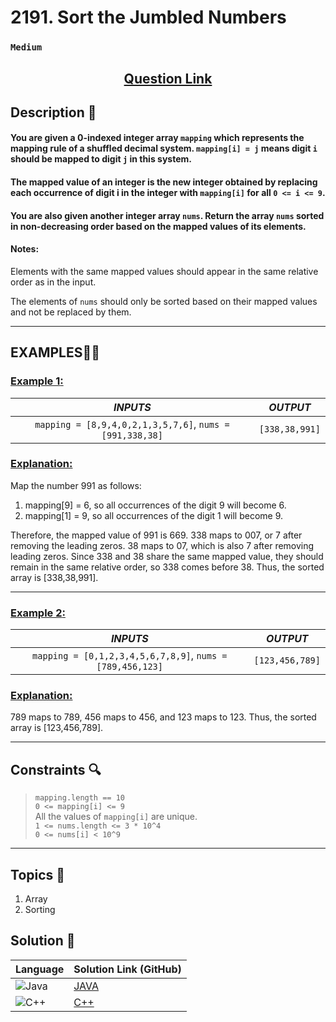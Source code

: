 # 2191. Sort the Jumbled Numbers

### `Medium`


<h2 align="center">
<a href="https://leetcode.com/problems/sort-the-jumbled-numbers/description/?envType=daily-question&envId=2024-07-24"><strong>Question Link</strong></a>
</h2>


## Description 📑

#### You are given a 0-indexed integer array `mapping` which represents the mapping rule of a shuffled decimal system. `mapping[i] = j` means digit `i` should be mapped to digit `j` in this system.

#### The mapped value of an integer is the new integer obtained by replacing each occurrence of digit i in the integer with `mapping[i]` for all `0 <= i <= 9`.

#### You are also given another integer array `nums`. Return the array `nums` sorted in non-decreasing order based on the mapped values of its elements.

#### Notes:

 Elements with the same mapped values should appear in the same relative order as in the input.

 The elements of `nums` should only be sorted based on their mapped values and not be replaced by them.

---

## **EXAMPLES**💫✨ </br>

<h3>

<ins>**Example 1**:</ins> </br>

| _INPUTS_ | _OUTPUT_ |
| :-----------: | :-----------: |
| `mapping = [8,9,4,0,2,1,3,5,7,6]`, `nums = [991,338,38]` | `[338,38,991]` |

</h3>

<h3>
<ins>Explanation:</ins>
</h3>

Map the number 991 as follows:

1. mapping[9] = 6, so all occurrences of the digit 9 will become 6.
2. mapping[1] = 9, so all occurrences of the digit 1 will become 9.

Therefore, the mapped value of 991 is 669.
338 maps to 007, or 7 after removing the leading zeros.
38 maps to 07, which is also 7 after removing leading zeros.
Since 338 and 38 share the same mapped value, they should remain in the same relative order, so 338 comes before 38.
Thus, the sorted array is [338,38,991].
___
<h3>

<ins>**Example 2**:</ins> </br>

| _INPUTS_ | _OUTPUT_ |
| :-----------: | :-----------: |
| `mapping = [0,1,2,3,4,5,6,7,8,9]`, `nums = [789,456,123]` | `[123,456,789]` |

</h3>

<h3>
<ins>Explanation:</ins>
</h3>

789 maps to 789, 456 maps to 456, and 123 maps to 123. Thus, the sorted array is [123,456,789].

___

## Constraints 🔍

> `mapping.length == 10`</br>
> `0 <= mapping[i] <= 9` </br>
> All the values of `mapping[i]` are unique. </br>
> `1 <= nums.length <= 3 * 10^4` </br>
> `0 <= nums[i] < 10^9`

___

## Topics 📝

1. Array
2. Sorting

## Solution 📃

|  Language   |  Solution Link (GitHub) |
| ------------- | ------------- |
|  ![Java](https://img.shields.io/badge/java-%23ED8B00.svg?style=flat&logo=openjdk&logoColor=white)  | [JAVA](https://github.com/Purnima47/Leetcode-Solutions/blob/main/%F0%9F%9F%A1%20Medium/2191%20-%20Sort%20the%20Jumbled%20Numbers/_2191SortTheJumbledNumbers.java) |
|  ![C++](https://img.shields.io/badge/c++-%2300599C.svg?style=plastic&logo=c%2B%2B&logoColor=white)  | [C++](https://github.com/Purnima47/Leetcode-Solutions/blob/main/%F0%9F%9F%A1%20Medium/2191%20-%20Sort%20the%20Jumbled%20Numbers/_2191SortTheJumbledNumbers.cpp)  |
